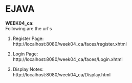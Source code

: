 # EJAVA
**WEEK04_ca:**        
Following are the url's

1. Register Page:    
http://localhost:8080/week04_ca/faces/register.xhtml

2. Login Page:   
http://localhost:8080/week04_ca/faces/Login.xhtml

3. Display Notes<common>:   
http://localhost:8080/week04_ca/Display.html
